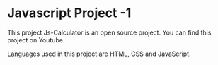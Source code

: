 # Javascript Project -1



This project Js-Calculator is an open source project. You can find this project on Youtube. 

Languages used in this project are HTML, CSS and JavaScript.

